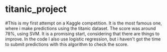 # titanic_project

#This is my first attempt on a Kaggle competition. It is the most famous one, where i make predictions using the titanic dataset. The score was around 78%, using SVM. It is a promising start, considering that there are things to improve. In the code I also use logistic regression, but i haven't got the time to submit predictions with this algorithm to check the score.  
